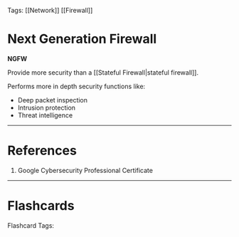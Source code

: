 Tags: [[Network]] [[Firewall]]
# Next Generation Firewall

**NGFW**

Provide more security than a [[Stateful Firewall|stateful firewall]].

Performs more in depth security functions like:
- Deep packet inspection
- Intrusion protection
- Threat intelligence

---
# References

1. Google Cybersecurity Professional Certificate

---
# Flashcards

Flashcard Tags: 